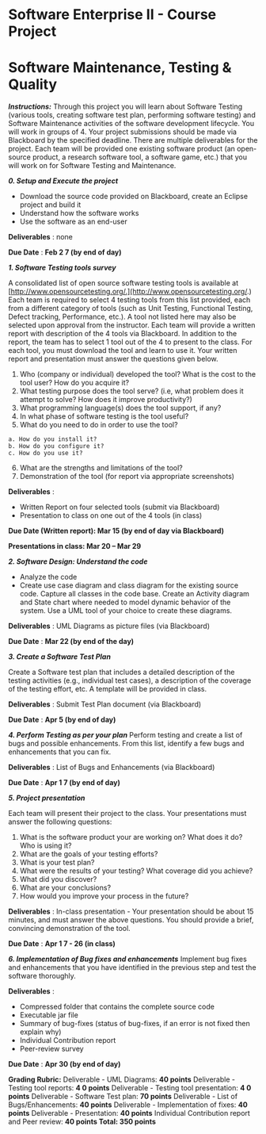 # Software Enterprise II - Course Project

# Software Maintenance, Testing & Quality

**_Instructions:_** Through this project you will learn about Software Testing (various tools,
creating software test plan, performing software testing) and Software Maintenance
activities of the software development lifecycle. You will work in groups of 4. Your
project submissions should be made via Blackboard by the specified deadline. There are
multiple deliverables for the project. Each team will be provided one existing software
product (an open-source product, a research software tool, a software game, etc.) that you
will work on for Software Testing and Maintenance.

**_0. Setup and Execute the project_**
- Download the source code provided on Blackboard, create an Eclipse project and
    build it
- Understand how the software works
- Use the software as an end-user

**Deliverables** : none

**Due Date** : **Feb 2 7 (by end of day)**

**_1. Software Testing tools survey_**

A consolidated list of open source software testing tools is available at
[http://www.opensourcetesting.org/.](http://www.opensourcetesting.org/.) Each team is required to select 4 testing tools from
this list provided, each from a different category of tools (such as Unit Testing,
Functional Testing, Defect tracking, Performance, etc.). A tool not listed here may also
be selected upon approval from the instructor. Each team will provide a written report
with description of the 4 tools via Blackboard. In addition to the report, the team has to
select 1 tool out of the 4 to present to the class. For each tool, you must download the tool
and learn to use it. Your written report and presentation must answer the questions given
below.

1. Who (company or individual) developed the tool? What is the cost to the tool user?
    How do you acquire it?
2. What testing purpose does the tool serve? (i.e, what problem does it attempt to solve?
    How does it improve productivity?)
3. What programming language(s) does the tool support, if any?
4. In what phase of software testing is the tool useful?
5. What do you need to do in order to use the tool?


```
a. How do you install it?
b. How do you configure it?
c. How do you use it?
```
6. What are the strengths and limitations of the tool?
7. Demonstration of the tool (for report via appropriate screenshots)

**Deliverables** :

- Written Report on four selected tools (submit via Blackboard)
- Presentation to class on one out of the 4 tools (in class)

**Due Date (Written report): Mar 15 (by end of day via Blackboard)**

**Presentations in class: Mar 20 – Mar 29**

**_2. Software Design: Understand the code_**
- Analyze the code
- Create use case diagram and class diagram for the existing source code. Capture all
    classes in the code base. Create an Activity diagram and State chart where needed to
    model dynamic behavior of the system. Use a UML tool of your choice to create
    these diagrams.

**Deliverables** : UML Diagrams as picture files (via Blackboard)

**Due Date** : **Mar 22 (by end of the day)**

**_3. Create a Software Test Plan_**

Create a Software test plan that includes a detailed description of the testing activities
(e.g., individual test cases), a description of the coverage of the testing effort, etc. A
template will be provided in class.

**Deliverables** : Submit Test Plan document (via Blackboard)

**Due Date** : **Apr 5 (by end of day)**

**_4. Perform Testing as per your plan_**
Perform testing and create a list of bugs and possible enhancements. From this list,
identify a few bugs and enhancements that you can fix.

**Deliverables** : List of Bugs and Enhancements (via Blackboard)

**Due Date** : **Apr 1 7 (by end of day)**


**_5. Project presentation_**

Each team will present their project to the class. Your presentations must answer the
following questions:

1. What is the software product your are working on? What does it do? Who is using it?
2. What are the goals of your testing efforts?
3. What is your test plan?
4. What were the results of your testing? What coverage did you achieve?
5. What did you discover?
6. What are your conclusions?
7. How would you improve your process in the future?

**Deliverables** : In-class presentation - Your presentation should be about 15 minutes, and
must answer the above questions. You should provide a brief, convincing demonstration
of the tool.

**Due Date** : **Apr 1 7 - 26 (in class)**

**_6. Implementation of Bug fixes and enhancements_**
Implement bug fixes and enhancements that you have identified in the previous step and
test the software thoroughly.

**Deliverables** :

- Compressed folder that contains the complete source code
- Executable jar file
- Summary of bug-fixes (status of bug-fixes, if an error is not fixed then explain why)
- Individual Contribution report
- Peer-review survey

**Due Date** : **Apr 30 (by end of day)**

**Grading Rubric:**
Deliverable - UML Diagrams: **40 points**
Deliverable - Testing tool reports: **4 0 points**
Deliverable - Testing tool presentation: **4 0 points**
Deliverable - Software Test plan: **70 points**
Deliverable - List of Bugs/Enhancements: **40 points**
Deliverable - Implementation of fixes: **40 points**
Deliverable - Presentation: **40 points**
Individual Contribution report and Peer review: **40 points
Total: 350 points**
